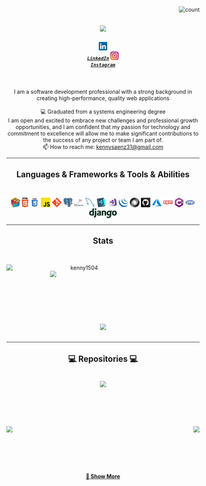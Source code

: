 <img align="right" src="https://visitor-badge.laobi.icu/badge?page_id=kenny1504.visitor" alt="count">

<h1 align="center">
  <a href="https://git.io/typing-svg">
    <img src="https://readme-typing-svg.herokuapp.com/?lines=👋HELLO...!+;I+AM+KENNY+SAENZ....;HOW+ARE+YOU!&center=true&size=30">
  </a>
</h1>

<h5 align="center">

<code><a href="https://www.linkedin.com/in/kenny-saenz/" title="LinkedIn Profile"><img width="22" src="images/linkedin.svg"> LinkedIn</a></code>
<code><a href="https://www.instagram.com/kenny__saenz/" title="Instagram Profile"><img width="22" src="images/instagram.svg" > Instagram</a></code>
<br>
</h5>
<br>
<p align="center">
  I am a software development professional with a strong background in creating high-performance, quality web applications
  <br>
  <br>
  💻 Graduated from a systems engineering degree
  <br>
  I am open and excited to embrace new challenges and professional growth opportunities, and I am confident that my passion for technology and commitment to excellence will allow me to make significant contributions to the success of any project or team I am part of.
  <br>
  📫 How to reach me: <a href="mailto: kennysaenz31@gmail.com">kennysaenz31@gmail.com</a>
</p>

<hr>
<h2 align="center">Languages & Frameworks & Tools & Abilities </h2>
<br>
<p align="center">
  <code><img title="Problem Solving" height="25" src="images/problemSolving.png"></code>
  <code><img title="HTML5" height="25" src="images/html5.svg"></code>
  <code><img title="CSS" height="25" src="images/css.svg"></code>
  <code><img title="Javascript" height="25" src="images/javascript.svg"></code>
  <code><img title="Git" height="25" src="images/git-original.svg"></code>
  <code><img title="PostgreSQL" height="25" src="images/postgresql.svg"></code>
  <code><img title="SQL server" height="25" src="images/sql-server.svg"></code>
  <code><img title="MySQL" height="25" src="images/mysql.svg"></code>
  <code><img title="Visual Studio Code" height="25" src="images/vscode.png"></code>
  <code><img title="Microsoft Visual Studio" height="25" src="images/visualstudio.png"></code>
  <code><img title="JQuery" height="25" src="images/jquery-original.svg"></code>
  <code><img title="JSON" height="25" src="images/json.svg"></code>
  <code><img title="GitHub" height="25" src="images/github.svg"></code>
  <code><img title="Azure" height="25" src="images/azure.svg"></code>
  <code><img title="npm" height="25" src="images/npm.svg"></code>
  <code><img title="C#" height="25" src="images/cSharp.svg"></code>
  <code><img title="PHP" height="25" src="images/php.svg"></code>
  <code><img title="Django" height="25" src="images/django.svg"></code>
</p>
<hr>

<h2 align="center"> Stats </h2>
<br>
<p align=center>
<div align=center>
  <a href="https://github.com/denvercoder1/github-readme-streak-stats" title="Go to Source">
    <img align="left" width=390 src="https://github-readme-streak-stats.herokuapp.com/?user=kenny1504&theme=react&border=61dafb&hide_border=true" alt="kenny1504" />
  </a>
  <a href="https://github.com/anuraghazra/github-readme-stats" title="Go to Source">
    <img align="right" width=390 src="https://github-readme-stats.vercel.app/api?username=kenny1504&show_icons=true&theme=react&border_color=61dafb&hide_border=true" />
  </a>
</div>
<br><br><br><br><br><br><br><br><br>
<div align=center>
  <a href="https://github.com/anuraghazra/github-readme-stats">
    <img width=325 align="center" src="https://github-readme-stats.vercel.app/api/top-langs/?username=kenny1504&hide=c%23,PHP,c,,Objective-C,Objective-C%2b%2b,Cuda&title_color=61dafb&text_color=ffffff&icon_color=61dafb&bg_color=20232a&langs_count=8&layout=compact&border_color=61dafb&hide_border=true" />
  </a>
</div>
<br>
</h5>

<hr>

<h2 align="center">💻 Repositories ‍💻</h2>
<br>
<div width="100%" align="center">
  <a align="right" href="https://github.com/kenny1504/LDCI" title="LDCI"><img align="center" height="115" src="https://github-readme-stats.vercel.app/api/pin/?username=kenny1504&repo=LDCI&theme=react&border_color=61dafb&border_radius=10"></a>
</div>
<br/><br/><br/><br/><br/><br/>
<div width="100%" align="center">
  <a align="left" href="https://github.com/kenny1504/Redes_de_Solidaridad_Core" title="Redes_de_Solidaridad_Core"><img align="left" height="115" src="https://github-readme-stats.vercel.app/api/pin/?username=kenny1504&repo=Redes_de_Solidaridad_Core&theme=react&border_color=61dafb&border_radius=10"></a>
  <a align="right" href="https://github.com/kenny1504/Edunica" title="Edunica"><img align="right" height="115" src="https://github-readme-stats.vercel.app/api/pin/?username=kenny1504&repo=Edunica&theme=react&border_color=61dafb&border_radius=10"></a>
</div>
<br/><br/><br/><br/><br/><br/>
<h4 align="center">
  <a href="https://github.com/kenny1504?tab=repositories" title="Show Repositories">🔎 Show More </a>
</h4>
